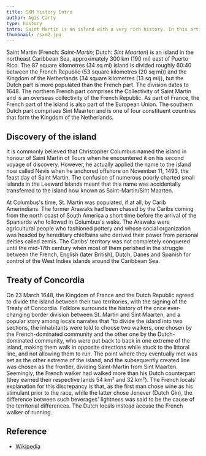 ```yaml
---
title: SXM History Intro
author: Agis Carty
type: history
intro: Saint Martin is an island with a very rich history. In this article, We will be covering basics of Saint Martin's most impactful historical events.
thumbnail: /sxm2.jpg
---
```


Saint Martin (French: _Saint-Martin_; Dutch: _Sint Maarten_) is an island in the northeast Caribbean Sea, approximately 300 km (190 mi) east of Puerto Rico. The 87 square kilometres (34 sq mi) island is divided roughly 60:40 between the French Republic (53 square kilometres (20 sq mi)) and the Kingdom of the Netherlands (34 square kilometres (13 sq mi)), but the Dutch part is more populated than the French part. The division dates to 1648. The northern French part comprises the Collectivity of Saint Martin and is an overseas collectivity of the French Republic. As part of France, the French part of the island is also part of the European Union. The southern Dutch part comprises Sint Maarten and is one of four constituent countries that form the Kingdom of the Netherlands.

## Discovery of the island

It is commonly believed that Christopher Columbus named the island in honour of Saint Martin of Tours when he encountered it on his second voyage of discovery. However, he actually applied the name to the island now called Nevis when he anchored offshore on November 11, 1493, the feast day of Saint Martin. The confusion of numerous poorly charted small islands in the Leeward Islands meant that this name was accidentally transferred to the island now known as Saint-Martin/Sint Maarten.

At Columbus's time, St. Martin was populated, if at all, by Carib Amerindians. The former Arawaks had been chased by the Caribs coming from the north coast of South America a short time before the arrival of the Spaniards who followed in Columbus's wake. The Arawaks were agricultural people who fashioned pottery and whose social organization was headed by hereditary chieftains who derived their power from personal deities called zemis. The Caribs' territory was not completely conquered until the mid-17th century when most of them perished in the struggle between the French, English (later British), Dutch, Danes and Spanish for control of the West Indies islands around the Caribbean Sea.

## Treaty of Concordia

On 23 March 1648, the Kingdom of France and the Dutch Republic agreed to divide the island between their two territories, with the signing of the Treaty of Concordia. Folklore surrounds the history of the once ever-changing border division between St. Martin and Sint Maarten, and a popular story among locals narrates that "to divide the island into two sections, the inhabitants were told to choose two walkers, one chosen by the French-dominated community and the other one by the Dutch-dominated community, who were put back to back in one extreme of the island, making them walk in opposite directions while stuck to the littoral line, and not allowing them to run. The point where they eventually met was set as the other extreme of the island, and the subsequently created line was chosen as the frontier, dividing Saint-Martin from Sint Maarten. Seemingly, the French walker had walked more than his Dutch counterpart (they earned their respective lands 54 km² and 32 km²). The French locals' explanation for this discrepancy is that, as the first man chose wine as his stimulant prior to the race, while the latter chose Jenever (Dutch Gin), the difference between such beverages' lightness was said to be the cause of the territorial differences. The Dutch locals instead accuse the French walker of running.

## Reference

- [Wikipedia](<https://en.wikipedia.org/wiki/Saint_Martin_(island)>)
